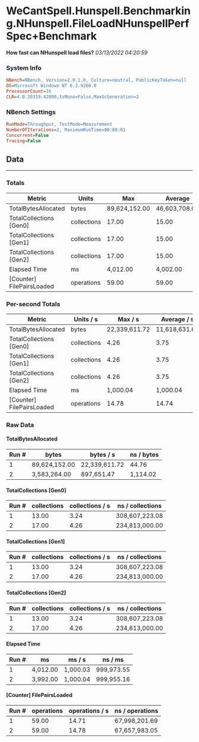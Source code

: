 ﻿# WeCantSpell.Hunspell.Benchmarking.NHunspell.FileLoadNHunspellPerfSpec+Benchmark
__How fast can NHunspell load files?__
_03/13/2022 04:20:59_
### System Info
```ini
NBench=NBench, Version=2.0.1.0, Culture=neutral, PublicKeyToken=null
OS=Microsoft Windows NT 6.2.9200.0
ProcessorCount=16
CLR=4.0.30319.42000,IsMono=False,MaxGcGeneration=2
```

### NBench Settings
```ini
RunMode=Throughput, TestMode=Measurement
NumberOfIterations=2, MaximumRunTime=00:00:01
Concurrent=False
Tracing=False
```

## Data
-------------------

### Totals
|          Metric |           Units |             Max |         Average |             Min |          StdDev |
|---------------- |---------------- |---------------- |---------------- |---------------- |---------------- |
|TotalBytesAllocated |           bytes |   89,624,152.00 |   46,603,708.00 |    3,583,264.00 |   60,840,095.36 |
|TotalCollections [Gen0] |     collections |           17.00 |           15.00 |           13.00 |            2.83 |
|TotalCollections [Gen1] |     collections |           17.00 |           15.00 |           13.00 |            2.83 |
|TotalCollections [Gen2] |     collections |           17.00 |           15.00 |           13.00 |            2.83 |
|    Elapsed Time |              ms |        4,012.00 |        4,002.00 |        3,992.00 |           14.14 |
|[Counter] FilePairsLoaded |      operations |           59.00 |           59.00 |           59.00 |            0.00 |

### Per-second Totals
|          Metric |       Units / s |         Max / s |     Average / s |         Min / s |      StdDev / s |
|---------------- |---------------- |---------------- |---------------- |---------------- |---------------- |
|TotalBytesAllocated |           bytes |   22,339,611.72 |   11,618,631.60 |      897,651.47 |   15,161,755.49 |
|TotalCollections [Gen0] |     collections |            4.26 |            3.75 |            3.24 |            0.72 |
|TotalCollections [Gen1] |     collections |            4.26 |            3.75 |            3.24 |            0.72 |
|TotalCollections [Gen2] |     collections |            4.26 |            3.75 |            3.24 |            0.72 |
|    Elapsed Time |              ms |        1,000.04 |        1,000.04 |        1,000.03 |            0.01 |
|[Counter] FilePairsLoaded |      operations |           14.78 |           14.74 |           14.71 |            0.05 |

### Raw Data
#### TotalBytesAllocated
|           Run # |           bytes |       bytes / s |      ns / bytes |
|---------------- |---------------- |---------------- |---------------- |
|               1 |   89,624,152.00 |   22,339,611.72 |           44.76 |
|               2 |    3,583,264.00 |      897,651.47 |        1,114.02 |

#### TotalCollections [Gen0]
|           Run # |     collections | collections / s |ns / collections |
|---------------- |---------------- |---------------- |---------------- |
|               1 |           13.00 |            3.24 |  308,607,223.08 |
|               2 |           17.00 |            4.26 |  234,813,000.00 |

#### TotalCollections [Gen1]
|           Run # |     collections | collections / s |ns / collections |
|---------------- |---------------- |---------------- |---------------- |
|               1 |           13.00 |            3.24 |  308,607,223.08 |
|               2 |           17.00 |            4.26 |  234,813,000.00 |

#### TotalCollections [Gen2]
|           Run # |     collections | collections / s |ns / collections |
|---------------- |---------------- |---------------- |---------------- |
|               1 |           13.00 |            3.24 |  308,607,223.08 |
|               2 |           17.00 |            4.26 |  234,813,000.00 |

#### Elapsed Time
|           Run # |              ms |          ms / s |         ns / ms |
|---------------- |---------------- |---------------- |---------------- |
|               1 |        4,012.00 |        1,000.03 |      999,973.55 |
|               2 |        3,992.00 |        1,000.04 |      999,955.16 |

#### [Counter] FilePairsLoaded
|           Run # |      operations |  operations / s | ns / operations |
|---------------- |---------------- |---------------- |---------------- |
|               1 |           59.00 |           14.71 |   67,998,201.69 |
|               2 |           59.00 |           14.78 |   67,657,983.05 |


